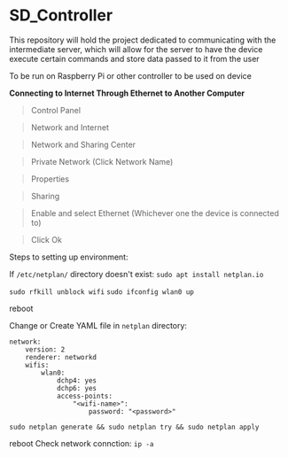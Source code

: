 # SD_Controller

This repository will hold the project dedicated to communicating with the intermediate server, which will allow for the server to have the device
    execute certain commands and store data passed to it from the user

To be run on Raspberry Pi or other controller to be used on device

**Connecting to Internet Through Ethernet to Another Computer**
> Control Panel

> Network and Internet

> Network and Sharing Center

> Private Network (Click Network Name)

> Properties

> Sharing

> Enable and select Ethernet (Whichever one the device is connected to)

> Click Ok

Steps to setting up environment:

If `/etc/netplan/` directory doesn't exist: `sudo apt install netplan.io`

`sudo rfkill unblock wifi`
`sudo ifconfig wlan0 up`

reboot

Change or Create YAML file in `netplan` directory:

```
network:
    version: 2
    renderer: networkd
    wifis:
        wlan0:
            dchp4: yes
            dchp6: yes
            access-points:
                "<wifi-name>":
                    password: "<password>"
```
`sudo netplan generate && sudo netplan try && sudo netplan apply`

reboot
Check network connction: `ip -a`
